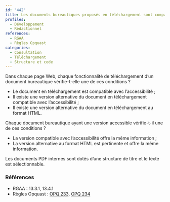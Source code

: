 ```yaml
---
id: "442"
title: Les documents bureautiques proposés en téléchargement sont compatibles avec l’accessibilité
profiles:
  - Développement
  - Rédactionnel
references:
  - RGAA
  - Règles Opquast
categories:
  - Consultation
  - Téléchargement
  - Structure et code
---
```


Dans chaque page Web, chaque fonctionnalité de téléchargement d’un document bureautique vérifie-t-elle une de ces conditions ?
* Le document en téléchargement est compatible avec l’accessibilité ;
* Il existe une version alternative du document en téléchargement compatible avec l’accessibilité ;
* Il existe une version alternative du document en téléchargement au format HTML.

Chaque document bureautique ayant une version accessible vérifie-t-il une de ces conditions ?
* La version compatible avec l’accessibilité offre la même information ;
* La version alternative au format HTML est pertinente et offre la même information.

Les documents PDF internes sont dotés d’une structure de titre et le texte est sélectionnable.

### Références

*   RGAA : 13.3.1, 13.4.1
*   Règles Opquast : [OPQ 233](https://checklists.opquast.com/fr/assurance-qualite-web/le-texte-des-documents-pdf-internes-est-selectionnable), [OPQ 234](https://checklists.opquast.com/fr/assurance-qualite-web/les-documents-pdf-internes-sont-dotes-dune-structure-de-titres)
